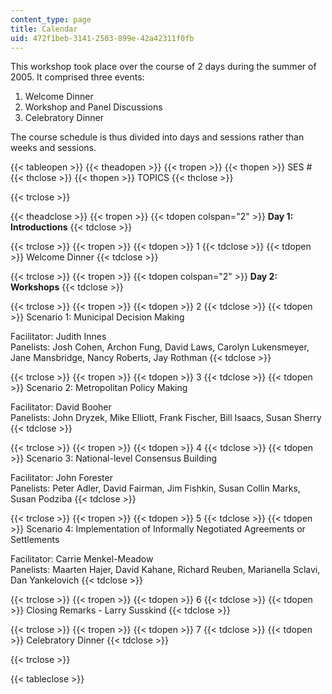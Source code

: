 ```yaml
---
content_type: page
title: Calendar
uid: 472f1beb-3141-2503-899e-42a42311f0fb
---
```


This workshop took place over the course of 2 days during the summer of 2005. It comprised three events:

1.  Welcome Dinner
2.  Workshop and Panel Discussions
3.  Celebratory Dinner

The course schedule is thus divided into days and sessions rather than weeks and sessions.

{{< tableopen >}}
{{< theadopen >}}
{{< tropen >}}
{{< thopen >}}
SES #
{{< thclose >}}
{{< thopen >}}
TOPICS
{{< thclose >}}

{{< trclose >}}

{{< theadclose >}}
{{< tropen >}}
{{< tdopen colspan="2" >}}
**Day 1: Introductions**
{{< tdclose >}}

{{< trclose >}}
{{< tropen >}}
{{< tdopen >}}
1
{{< tdclose >}}
{{< tdopen >}}
Welcome Dinner
{{< tdclose >}}

{{< trclose >}}
{{< tropen >}}
{{< tdopen colspan="2" >}}
**Day 2: Workshops**
{{< tdclose >}}

{{< trclose >}}
{{< tropen >}}
{{< tdopen >}}
2
{{< tdclose >}}
{{< tdopen >}}
Scenario 1: Municipal Decision Making  
  
Facilitator: Judith Innes  
Panelists: Josh Cohen, Archon Fung, David Laws, Carolyn Lukensmeyer, Jane Mansbridge, Nancy Roberts, Jay Rothman
{{< tdclose >}}

{{< trclose >}}
{{< tropen >}}
{{< tdopen >}}
3
{{< tdclose >}}
{{< tdopen >}}
Scenario 2: Metropolitan Policy Making  
  
Facilitator: David Booher  
Panelists: John Dryzek, Mike Elliott, Frank Fischer, Bill Isaacs, Susan Sherry
{{< tdclose >}}

{{< trclose >}}
{{< tropen >}}
{{< tdopen >}}
4
{{< tdclose >}}
{{< tdopen >}}
Scenario 3: National-level Consensus Building  
  
Facilitator: John Forester  
Panelists: Peter Adler, David Fairman, Jim Fishkin, Susan Collin Marks, Susan Podziba
{{< tdclose >}}

{{< trclose >}}
{{< tropen >}}
{{< tdopen >}}
5
{{< tdclose >}}
{{< tdopen >}}
Scenario 4: Implementation of Informally Negotiated Agreements or Settlements  
  
Facilitator: Carrie Menkel-Meadow  
Panelists: Maarten Hajer, David Kahane, Richard Reuben, Marianella Sclavi, Dan Yankelovich
{{< tdclose >}}

{{< trclose >}}
{{< tropen >}}
{{< tdopen >}}
6
{{< tdclose >}}
{{< tdopen >}}
Closing Remarks - Larry Susskind
{{< tdclose >}}

{{< trclose >}}
{{< tropen >}}
{{< tdopen >}}
7
{{< tdclose >}}
{{< tdopen >}}
Celebratory Dinner
{{< tdclose >}}

{{< trclose >}}

{{< tableclose >}}